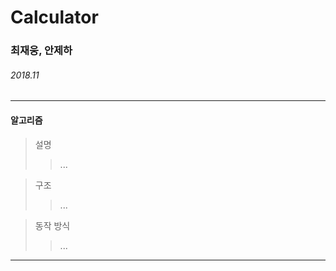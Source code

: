 # Calculator

### 최재웅, 안제하

###### 2018.11
___
#### 알고리즘

> 설명
>> ...

> 구조
>> ...

> 동작 방식
>> ...
___
